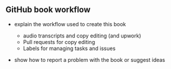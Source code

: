 ## GitHub book workflow

- explain the workflow used to create this book
  - audio transcripts and copy editing (and upwork)
  - Pull requests for copy editing
  - Labels for managing tasks and issues

- show how to report a problem with the book or suggest ideas
